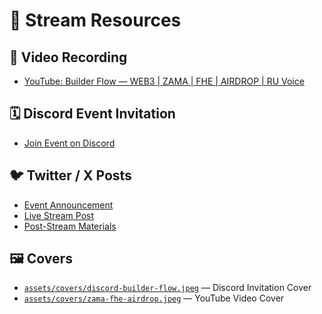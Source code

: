 # 🔗 Stream Resources

## 🎥 Video Recording  
- [YouTube: Builder Flow — WEB3 | ZAMA | FHE | AIRDROP | RU Voice](https://youtu.be/Qnhb2hFsqsE)

## 🗓 Discord Event Invitation  
- [Join Event on Discord](https://discord.gg/tJmxYNvN?event=1397856468622905435)

## 🐦 Twitter / X Posts  
- [Event Announcement](https://x.com/InurSolar91279/status/1946215769747890372)  
- [Live Stream Post](https://x.com/InurSolar91279/status/1948018407481217297)  
- [Post-Stream Materials](https://x.com/InurSolar91279/status/1948313902061658359)

## 🖼 Covers  
- [`assets/covers/discord-builder-flow.jpeg`](assets/covers/discord-builder-flow.jpeg) — Discord Invitation Cover  
- [`assets/covers/zama-fhe-airdrop.jpeg`](assets/covers/zama-fhe-airdrop.jpeg) — YouTube Video Cover
